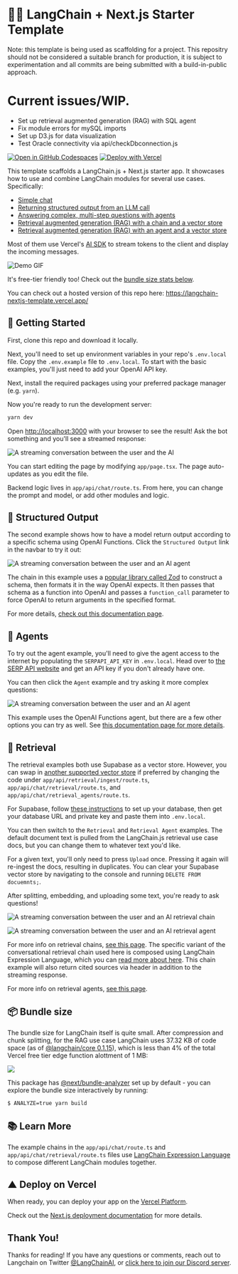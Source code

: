 # 🦜️🔗 LangChain + Next.js Starter Template

Note: this template is being used as scaffolding for a project. This repositry should not be considered a suitable branch for production, it is subject to experimentation and all commits are being submitted with a build-in-public approach.

# Current issues/WIP.

 - Set up retrieval augmented generation (RAG) with SQL agent
 - Fix module errors for mySQL imports
 - Set up D3.js for data visualization
 - Test Oracle connectivity via api/checkDbconnection.js

[![Open in GitHub Codespaces](https://github.com/codespaces/badge.svg)](https://codespaces.new/langchain-ai/langchain-nextjs-template)
[![Deploy with Vercel](https://vercel.com/button)](https://vercel.com/new/clone?repository-url=https%3A%2F%2Fgithub.com%2Flangchain-ai%2Flangchain-nextjs-template)

This template scaffolds a LangChain.js + Next.js starter app. It showcases how to use and combine LangChain modules for several
use cases. Specifically:

- [Simple chat](/app/api/chat/route.ts)
- [Returning structured output from an LLM call](/app/api/chat/structured_output/route.ts)
- [Answering complex, multi-step questions with agents](/app/api/chat/agents/route.ts)
- [Retrieval augmented generation (RAG) with a chain and a vector store](/app/api/chat/retrieval/route.ts)
- [Retrieval augmented generation (RAG) with an agent and a vector store](/app/api/chat/retrieval_agents/route.ts)

Most of them use Vercel's [AI SDK](https://github.com/vercel-labs/ai) to stream tokens to the client and display the incoming messages.

![Demo GIF](/public/images/agent-convo.gif)

It's free-tier friendly too! Check out the [bundle size stats below](#-bundle-size).

You can check out a hosted version of this repo here: https://langchain-nextjs-template.vercel.app/

## 🚀 Getting Started

First, clone this repo and download it locally.

Next, you'll need to set up environment variables in your repo's `.env.local` file. Copy the `.env.example` file to `.env.local`.
To start with the basic examples, you'll just need to add your OpenAI API key.

Next, install the required packages using your preferred package manager (e.g. `yarn`).

Now you're ready to run the development server:

```bash
yarn dev
```

Open [http://localhost:3000](http://localhost:3000) with your browser to see the result! Ask the bot something and you'll see a streamed response:

![A streaming conversation between the user and the AI](/public/images/chat-conversation.png)

You can start editing the page by modifying `app/page.tsx`. The page auto-updates as you edit the file.

Backend logic lives in `app/api/chat/route.ts`. From here, you can change the prompt and model, or add other modules and logic.

## 🧱 Structured Output

The second example shows how to have a model return output according to a specific schema using OpenAI Functions.
Click the `Structured Output` link in the navbar to try it out:

![A streaming conversation between the user and an AI agent](/public/images/structured-output-conversation.png)

The chain in this example uses a [popular library called Zod](https://zod.dev) to construct a schema, then formats it in the way OpenAI expects.
It then passes that schema as a function into OpenAI and passes a `function_call` parameter to force OpenAI to return arguments in the specified format.

For more details, [check out this documentation page](https://js.langchain.com/docs/modules/chains/popular/structured_output).

## 🦜 Agents

To try out the agent example, you'll need to give the agent access to the internet by populating the `SERPAPI_API_KEY` in `.env.local`.
Head over to [the SERP API website](https://serpapi.com/) and get an API key if you don't already have one.

You can then click the `Agent` example and try asking it more complex questions:

![A streaming conversation between the user and an AI agent](/public/images/agent-conversation.png)

This example uses the OpenAI Functions agent, but there are a few other options you can try as well.
See [this documentation page for more details](https://js.langchain.com/docs/modules/agents/agent_types/).

## 🐶 Retrieval

The retrieval examples both use Supabase as a vector store. However, you can swap in
[another supported vector store](https://js.langchain.com/docs/modules/data_connection/vectorstores/integrations/) if preferred by changing
the code under `app/api/retrieval/ingest/route.ts`, `app/api/chat/retrieval/route.ts`, and `app/api/chat/retrieval_agents/route.ts`.

For Supabase, follow [these instructions](https://js.langchain.com/docs/modules/data_connection/vectorstores/integrations/supabase) to set up your
database, then get your database URL and private key and paste them into `.env.local`.

You can then switch to the `Retrieval` and `Retrieval Agent` examples. The default document text is pulled from the LangChain.js retrieval
use case docs, but you can change them to whatever text you'd like.

For a given text, you'll only need to press `Upload` once. Pressing it again will re-ingest the docs, resulting in duplicates.
You can clear your Supabase vector store by navigating to the console and running `DELETE FROM docuemnts;`.

After splitting, embedding, and uploading some text, you're ready to ask questions!

![A streaming conversation between the user and an AI retrieval chain](/public/images/retrieval-chain-conversation.png)

![A streaming conversation between the user and an AI retrieval agent](/public/images/retrieval-agent-conversation.png)

For more info on retrieval chains, [see this page](https://js.langchain.com/docs/use_cases/question_answering/).
The specific variant of the conversational retrieval chain used here is composed using LangChain Expression Language, which you can
[read more about here](https://js.langchain.com/docs/guides/expression_language/cookbook). This chain example will also return cited sources
via header in addition to the streaming response.

For more info on retrieval agents, [see this page](https://js.langchain.com/docs/use_cases/question_answering/conversational_retrieval_agents).

## 📦 Bundle size

The bundle size for LangChain itself is quite small. After compression and chunk splitting, for the RAG use case LangChain uses 37.32 KB of code space (as of [@langchain/core 0.1.15](https://npmjs.com/package/@langchain/core)), which is less than 4% of the total Vercel free tier edge function alottment of 1 MB:

![](/public/images/bundle-size.png)

This package has [@next/bundle-analyzer](https://www.npmjs.com/package/@next/bundle-analyzer) set up by default - you can explore the bundle size interactively by running:

```bash
$ ANALYZE=true yarn build
```

## 📚 Learn More

The example chains in the `app/api/chat/route.ts` and `app/api/chat/retrieval/route.ts` files use
[LangChain Expression Language](https://js.langchain.com/docs/guides/expression_language/interface) to
compose different LangChain modules together.

## ▲ Deploy on Vercel

When ready, you can deploy your app on the [Vercel Platform](https://vercel.com/new?utm_medium=default-template&filter=next.js&utm_source=create-next-app&utm_campaign=create-next-app-readme).

Check out the [Next.js deployment documentation](https://nextjs.org/docs/deployment) for more details.

## Thank You!

Thanks for reading! If you have any questions or comments, reach out to Langchain on Twitter
[@LangChainAI](https://twitter.com/langchainai), or [click here to join our Discord server](https://discord.gg/langchain).
